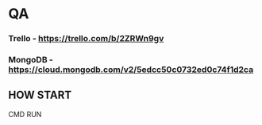 # QA

### Trello - https://trello.com/b/2ZRWn9gv
### MongoDB - https://cloud.mongodb.com/v2/5edcc50c0732ed0c74f1d2ca

## HOW START

CMD
RUN

